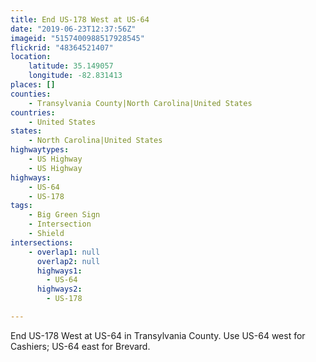 ```yaml
---
title: End US-178 West at US-64
date: "2019-06-23T12:37:56Z"
imageid: "5157400988517928545"
flickrid: "48364521407"
location:
    latitude: 35.149057
    longitude: -82.831413
places: []
counties:
    - Transylvania County|North Carolina|United States
countries:
    - United States
states:
    - North Carolina|United States
highwaytypes:
    - US Highway
    - US Highway
highways:
    - US-64
    - US-178
tags:
    - Big Green Sign
    - Intersection
    - Shield
intersections:
    - overlap1: null
      overlap2: null
      highways1:
        - US-64
      highways2:
        - US-178

---
```

End US-178 West at US-64 in Transylvania County.  Use US-64 west for Cashiers; US-64 east for Brevard.